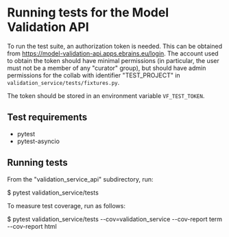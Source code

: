 # Running tests for the Model Validation API


To run the test suite, an authorization token is needed. This can be obtained from https://model-validation-api.apps.ebrains.eu/login. The account used to obtain the token should have minimal permissions
(in particular, the user must not be a member of any "curator" group), but should have admin permissions
for the collab with identifier "TEST_PROJECT" in `validation_service/tests/fixtures.py`.

The token should be stored in an environment variable `VF_TEST_TOKEN`.

## Test requirements

- pytest
- pytest-asyncio

## Running tests

From the "validation_service_api" subdirectory, run:

  $ pytest validation_service/tests

To measure test coverage, run as follows:

  $ pytest validation_service/tests --cov=validation_service --cov-report term --cov-report html
